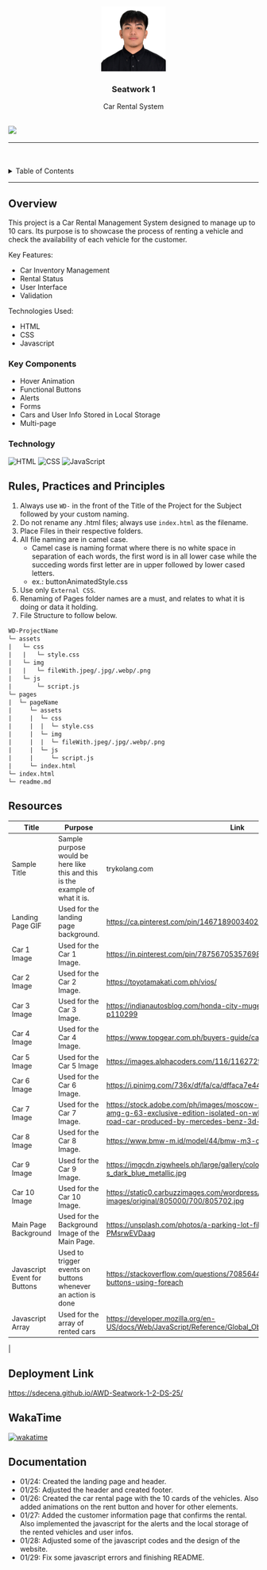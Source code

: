 <a name="readme-top">

<br/>

<br />
<div align="center">
  <a href="https://github.com/sdecena/">
  <!-- TODO: If you want to add logo or banner you can add it here -->
    <img src="./assets/img/2x2.jpeg" alt="pic" width="130" height="130">
  </a>
<!-- TODO: Change Title to the name of the title of your Project -->
  <h3 align="center">Seatwork 1</h3>
</div>
<!-- TODO: Make a short description -->
<div align="center">
  Car Rental System
</div>

<br />

<!-- TODO: Change the zyx-0314 into your github username  -->
<!-- TODO: Change the WD-Template-Project into the same name of your folder -->
![](https://visit-counter.vercel.app/counter.png?page=sdecena/AWD-Seatwork-1)



---

<br />
<br />

<!-- TODO: If you want to add more layers for your readme -->
<details>
  <summary>Table of Contents</summary>
  <ol>
    <li>
      <a href="#overview">Overview</a>
      <ol>
        <li>
          <a href="#key-components">Key Components</a>
        </li>
        <li>
          <a href="#technology">Technology</a>
        </li>
      </ol>
    </li>
    <li>
      <a href="#rule,-practices-and-principles">Rules, Practices and Principles</a>
    </li>
    <li>
      <a href="#resources">Resources</a>
    </li>
    <li>
      <a href="#documentation">Documentation</a>
    </li>
  </ol>
</details>

---

## Overview

<!-- TODO: To be changed -->
<!-- The following are just sample -->
This project is a Car Rental Management System designed to manage up to 10 cars. Its purpose is to showcase the process of renting a vehicle and check the availability of each vehicle for the customer.

Key Features:

- Car Inventory Management
- Rental Status
- User Interface
- Validation


Technologies Used:

- HTML
- CSS
- Javascript


### Key Components
<!-- TODO: List of Key Components -->
<!-- The following are just sample -->
- Hover Animation
- Functional Buttons
- Alerts
- Forms
- Cars and User Info Stored in Local Storage
- Multi-page



### Technology
<!-- TODO: List of Technology Used -->
![HTML](https://img.shields.io/badge/HTML-E34F26?style=for-the-badge&logo=html5&logoColor=white) ![CSS](https://img.shields.io/badge/CSS-1572B6?style=for-the-badge&logo=css3&logoColor=white) ![JavaScript](https://img.shields.io/badge/JavaScript-F7DF1E?style=for-the-badge&logo=javascript&logoColor=white)

## Rules, Practices and Principles
1. Always use `WD-` in the front of the Title of the Project for the Subject followed by your custom naming.
2. Do not rename any .html files; always use `index.html` as the filename.
3. Place Files in their respective folders.
4. All file naming are in camel case.
   - Camel case is naming format where there is no white space in separation of each words, the first word is in all lower case while the succeding words first letter are in upper followed by lower cased letters.
   - ex.: buttonAnimatedStyle.css
5. Use only `External CSS`.
6. Renaming of Pages folder names are a must, and relates to what it is doing or data it holding.
7. File Structure to follow below.

```
WD-ProjectName
└─ assets
|   └─ css
|   |   └─ style.css
|   └─ img
|   |   └─ fileWith.jpeg/.jpg/.webp/.png
|   └─ js
|       └─ script.js
└─ pages
|  └─ pageName
|     └─ assets
|     |  └─ css
|     |  |  └─ style.css
|     |  └─ img
|     |  |  └─ fileWith.jpeg/.jpg/.webp/.png
|     |  └─ js
|     |     └─ script.js
|     └─ index.html
└─ index.html
└─ readme.md
```

## Resources

<!-- TODO: Add References -->
| Title | Purpose | Link |
|-|-|-|
| Sample Title | Sample purpose would be here like this and this is the example of what it is. | trykolang.com |
| Landing Page GIF | Used for the landing page background. | https://ca.pinterest.com/pin/146718900340223137/ |
| Car 1 Image | Used for the Car 1 Image. | https://in.pinterest.com/pin/787567053576983703/ |
| Car 2 Image | Used for the Car 2 Image. | https://toyotamakati.com.ph/vios/ |
| Car 3 Image | Used for the Car 3 Image. | https://indianautosblog.com/honda-city-mugen-limited-edition-philippines-p110299 |
| Car 4 Image | Used for the Car 4 Image. | https://www.topgear.com.ph/buyers-guide/cars/mitsubishi/mirage-g4 |
| Car 5 Image | Used for the Car 5 Image | https://images.alphacoders.com/116/1162729.jpg |
| Car 6 Image | Used for the Car 6 Image. | https://i.pinimg.com/736x/df/fa/ca/dffaca7e44fc143347b7765946e1148e.jpg |
| Car 7 Image | Used for the Car 7 Image. | https://stock.adobe.com/ph/images/moscow-russia-june-2020-mercedes-amg-g-63-exclusive-edition-isolated-on-white-background-g-class-off-road-car-produced-by-mercedes-benz-3d-render/393358194 |
| Car 8 Image | Used for the Car 8 Image. | https://www.bmw-m.id/model/44/bmw-m3-competition |
| Car 9 Image | Used for the Car 9 Image. | https://imgcdn.zigwheels.ph/large/gallery/color/27/214/porsche_911-carrera-s_dark_blue_metallic.jpg |
| Car 10 Image | Used for the Car 10 Image. | https://static0.carbuzzimages.com/wordpress/wp-content/uploads/gallery-images/original/805000/700/805702.jpg |
| Main Page Background | Used for the Background Image of the Main Page. | https://unsplash.com/photos/a-parking-lot-filled-with-lots-of-parked-cars-PMsrwEVDaag |
| Javascript Event for Buttons | Used to trigger events on buttons whenever an action is done | https://stackoverflow.com/questions/70856440/addeventlistener-to-all-buttons-using-foreach |
| Javascript Array | Used for the array of rented cars | https://developer.mozilla.org/en-US/docs/Web/JavaScript/Reference/Global_Objects/Array |
|


## Deployment Link
https://sdecena.github.io/AWD-Seatwork-1-2-DS-25/



## WakaTime
[![wakatime](https://wakatime.com/badge/user/018dd99a-4985-4f98-8216-6ca6fe2ce0f8/project/63501637-9a31-42f0-960d-4d0ab47977f8.svg)](https://wakatime.com/badge/user/018dd99a-4985-4f98-8216-6ca6fe2ce0f8/project/63501637-9a31-42f0-960d-4d0ab47977f8)


## Documentation

- 01/24: Created the landing page and header.
- 01/25: Adjusted the header and created footer.
- 01/26: Created the car rental page with the 10 cards of the vehicles. Also added animations on the rent button and hover for other elements.
- 01/27: Added the customer information page that confirms the rental. Also implemented the javascript for the alerts and the local storage of the rented vehicles and user infos.
- 01/28: Adjusted some of the javascript codes and the design of the website.
- 01/29: Fix some javascript errors and finishing README.